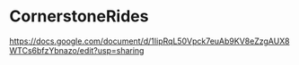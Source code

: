 # CornerstoneRides

https://docs.google.com/document/d/1IipRqL50Vpck7euAb9KV8eZzgAUX8WTCs6bfzYbnazo/edit?usp=sharing
